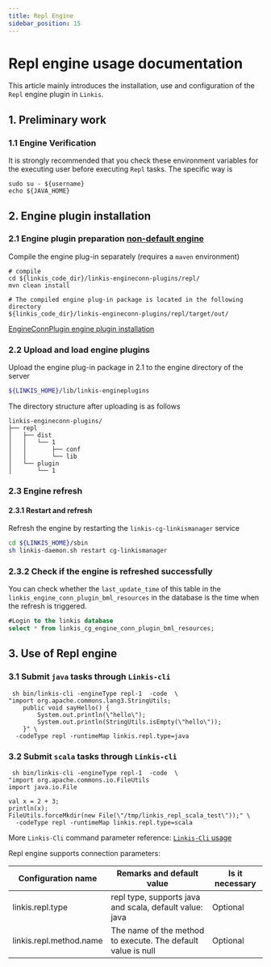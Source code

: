 ```yaml
---
title: Repl Engine
sidebar_position: 15
---
```


# Repl engine usage documentation

This article mainly introduces the installation, use and configuration of the `Repl` engine plugin in `Linkis`.

## 1. Preliminary work

### 1.1 Engine Verification

It is strongly recommended that you check these environment variables for the executing user before executing `Repl` tasks. The specific way is

```
sudo su - ${username}
echo ${JAVA_HOME}
```

## 2. Engine plugin installation

### 2.1 Engine plugin preparation [non-default engine](./overview.md)

Compile the engine plug-in separately (requires a `maven` environment)

```
# compile
cd ${linkis_code_dir}/linkis-engineconn-plugins/repl/
mvn clean install 

# The compiled engine plug-in package is located in the following directory
${linkis_code_dir}/linkis-engineconn-plugins/repl/target/out/
```

[EngineConnPlugin engine plugin installation](../deployment/install-engineconn.md)

### 2.2 Upload and load engine plugins

Upload the engine plug-in package in 2.1 to the engine directory of the server

```bash 
${LINKIS_HOME}/lib/linkis-engineplugins
```
The directory structure after uploading is as follows
```
linkis-engineconn-plugins/
├── repl
│   ├── dist
│   │   └── 1
│   │       ├── conf
│   │       └── lib
│   └── plugin
│       └── 1
```
### 2.3 Engine refresh

#### 2.3.1 Restart and refresh
Refresh the engine by restarting the `linkis-cg-linkismanager` service
```bash
cd ${LINKIS_HOME}/sbin
sh linkis-daemon.sh restart cg-linkismanager
```

### 2.3.2 Check if the engine is refreshed successfully
You can check whether the `last_update_time` of this table in the `linkis_engine_conn_plugin_bml_resources` in the database is the time when the refresh is triggered.

```sql
#Login to the linkis database
select * from linkis_cg_engine_conn_plugin_bml_resources;
```


## 3. Use of Repl engine

### 3.1 Submit `java` tasks through `Linkis-cli`

```shell
 sh bin/linkis-cli -engineType repl-1  -code  \
"import org.apache.commons.lang3.StringUtils;
    public void sayHello() {
        System.out.println(\"hello\");
        System.out.println(StringUtils.isEmpty(\"hello\"));
    }" \
  -codeType repl -runtimeMap linkis.repl.type=java
```

### 3.2 Submit `scala` tasks through `Linkis-cli`

```shell
 sh bin/linkis-cli -engineType repl-1  -code  \
"import org.apache.commons.io.FileUtils
import java.io.File

val x = 2 + 3;
println(x);
FileUtils.forceMkdir(new File(\"/tmp/linkis_repl_scala_test\"));" \
  -codeType repl -runtimeMap linkis.repl.type=scala
```

More `Linkis-Cli` command parameter reference: [`Linkis-Cli` usage](../user-guide/linkiscli-manual.md)

Repl engine supports connection parameters:

| Configuration name | Remarks and default value | Is it necessary |
| --- | --- | --- |
| linkis.repl.type | repl type, supports java and scala, default value: java | Optional |
| linkis.repl.method.name  | The name of the method to execute. The default value is null | Optional |
